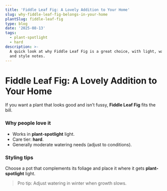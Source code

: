```yaml
---
title: 'Fiddle Leaf Fig: A Lovely Addition to Your Home'
slug: why-fiddle-leaf-fig-belongs-in-your-home
plantSlug: fiddle-leaf-fig
type: blog
date: '2025-08-13'
tags:
  - plant-spotlight
  - hard
description: >-
  A quick look at why Fiddle Leaf Fig is a great choice, with light, watering,
  and style notes.
---
```

# Fiddle Leaf Fig: A Lovely Addition to Your Home

If you want a plant that looks good and isn’t fussy, **Fiddle Leaf Fig** fits the bill.

### Why people love it
- Works in **plant-spotlight** light.
- Care tier: **hard**.
- Generally moderate watering needs (adjust to conditions).

### Styling tips
Choose a pot that complements its foliage and place it where it gets **plant-spotlight** light.
  
> Pro tip: Adjust watering in winter when growth slows.
